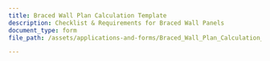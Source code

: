 ```yaml
---
title: Braced Wall Plan Calculation Template
description: Checklist & Requirements for Braced Wall Panels
document_type: form
file_path: /assets/applications-and-forms/Braced_Wall_Plan_Calculation_Template_citylogo.pdf

---
```

